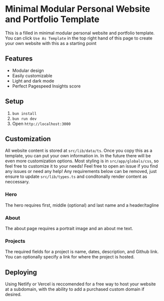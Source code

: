 # Minimal Modular Personal Website and Portfolio Template

This is a filled in minimal modular personal website and portfolio template. You can click `Use As Template` in the top right hand of this page to create your own website with this as a starting point

## Features
- Modular design
- Easily customizable
- Light and dark mode
- Perfect Pagespeed Insights score

## Setup
1. `bun install`
2. `bun run dev`
3. Open `http://localhost:3000`

## Customization
All website content is stored at `src/lib/data/ts`. Once you copy this as a template, you can put your own information in. In the future there will be even more customization options. Most styling is in `src/app/globals/css`, so feel free to customize it to your needs! Feel free to open an issue if you find any issues or need any help! Any requirements below can be removed, just ensure to update `src/lib/types.ts` and conditonally render content as neccessary.

### Hero
The hero requires first, middle (optional) and last name and a header/tagline

### About
The about page requires a portrait image and an about me text.

### Projects
The required fields for a project is name, dates, description, and Github link. You can optionally specify a link for where the project is hosted.

## Deploying 
Using Netlify or Vercel is reccomended for a free way to host your website at a subdomain, with the ability to add a purchased custom domain if desired. 